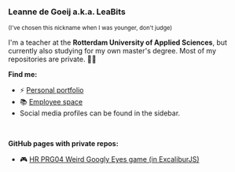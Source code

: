 ### Leanne de Goeij a.k.a. LeaBits
<sup>(I've chosen this nickname when I was younger, don't judge)</sup>

I'm a teacher at the **Rotterdam University of Applied Sciences**, but currently also studying for my own master's degree. Most of my repositories are private. :sassy_woman:

**Find me:**
- :zap: [Personal portfolio](https://ldegoeij.nl/)
- :books: [Employee space](https://med.hosted.hr.nl/goelr)
- Social media profiles can be found in the sidebar.

<br/>

**GitHub pages with private repos:**
- :video_game: [HR PRG04 Weird Googly Eyes game (in ExcaliburJS)](https://leabits.github.io/PRG04-Googly-Eyes/)
